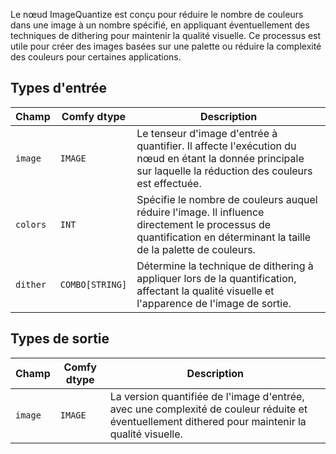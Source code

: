 
Le nœud ImageQuantize est conçu pour réduire le nombre de couleurs dans une image à un nombre spécifié, en appliquant éventuellement des techniques de dithering pour maintenir la qualité visuelle. Ce processus est utile pour créer des images basées sur une palette ou réduire la complexité des couleurs pour certaines applications.
## Types d'entrée

| Champ   | Comfy dtype | Description                                                                       |
|---------|-------------|-----------------------------------------------------------------------------------|
| `image` | `IMAGE`     | Le tenseur d'image d'entrée à quantifier. Il affecte l'exécution du nœud en étant la donnée principale sur laquelle la réduction des couleurs est effectuée. |
| `colors`| `INT`       | Spécifie le nombre de couleurs auquel réduire l'image. Il influence directement le processus de quantification en déterminant la taille de la palette de couleurs. |
| `dither`| `COMBO[STRING]` | Détermine la technique de dithering à appliquer lors de la quantification, affectant la qualité visuelle et l'apparence de l'image de sortie. |

## Types de sortie

| Champ | Comfy dtype | Description                                                                   |
|-------|-------------|-------------------------------------------------------------------------------|
| `image`| `IMAGE`     | La version quantifiée de l'image d'entrée, avec une complexité de couleur réduite et éventuellement dithered pour maintenir la qualité visuelle. |